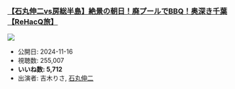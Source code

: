 ### [【石丸伸二vs房総半島】絶景の朝日！廃プールでBBQ！奥深き千葉【ReHacQ旅】](https://www.youtube.com/watch?v=SdPmxChxfZc)
[![](https://img.youtube.com/vi/SdPmxChxfZc/sddefault.jpg)](https://www.youtube.com/watch?v=SdPmxChxfZc)
-   公開日: 2024-11-16
-   視聴数: 255,007
-   **いいね数: 5,712**
-   出演者: 吉木りさ, [石丸伸二](/rehacq_fan/people/石丸伸二 "wikilink")
